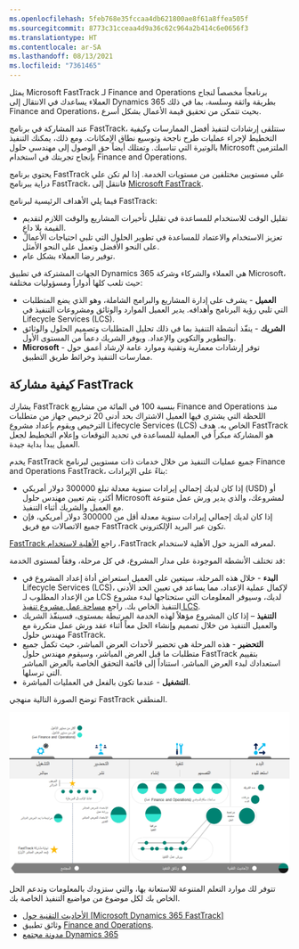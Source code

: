 ```yaml
---
ms.openlocfilehash: 5feb768e35fccaa4db621800ae8f61a8ffea505f
ms.sourcegitcommit: 8773c31cceaa4d9a36c62c964a2b414c6e0656f3
ms.translationtype: HT
ms.contentlocale: ar-SA
ms.lasthandoff: 08/13/2021
ms.locfileid: "7361465"
---
```

يمثل Microsoft FastTrack لـ Finance and Operations برنامجاً مخصصاً لنجاح العملاء يساعدك في الانتقال إلى Dynamics 365 بطريقة واثقة وسلسة، بما في ذلك Finance and Operations، بحيث تتمكن من تحقيق قيمة الأعمال بشكل أسرع.

عند المشاركة في برنامج FastTrack، ستتلقى إرشادات لتنفيذ أفضل الممارسات وكيفية التخطيط لإجراء عمليات طرح ناجحة وتوسيع نطاق الإمكانات. ومع ذلك، يمكنك التنفيذ بالوتيرة التي تناسبك. وتمتلك أيضاً حق الوصول إلى مهندسي حلول Microsoft الملتزمين بإنجاح تجربتك في استخدام Finance and Operations.

يحتوي برنامج FastTrack علي مستويين مختلفين من مستويات الخدمة. إذا لم تكن علي دراية ببرنامج FastTrack، فانتقل إلى [Microsoft FastTrack](/dynamics365/fin-ops-core/fin-ops/get-started/fasttrack-dynamics-365-overview/?azure-portal=true).

فيما يلي الأهداف الرئيسية لبرنامج FastTrack:

- تقليل الوقت للاستخدام للمساعدة في تقليل تأخيرات المشاريع والوقت اللازم لتقديم القيمة بلا داعٍ.
- تعزيز الاستخدام والاعتماد للمساعدة في تطوير الحلول التي تلبي احتياجات الأعمال على النحو الأفضل وتعمل على النحو الأمثل.
- توفير رضا العملاء بشكل عام.

الجهات المشتركة في تطبيق Dynamics 365 هي العملاء والشركاء وشركة Microsoft، حيث تلعب كلها أدواراً ومسؤوليات مختلفة:

- **العميل** - يشرف على إدارة المشاريع والبرامج الشاملة، وهو الذي يضع المتطلبات التي تلبي رؤية البرنامج وأهدافه. يدير العميل الموارد والوثائق ومشروعات التنفيذ في Lifecycle Services‏ (LCS).
- **الشريك** - ينفّذ أنشطة التنفيذ بما في ذلك تحليل المتطلبات وتصميم الحلول والوثائق والتطوير والتكوين والإعداد. ويوفر الشريك دعماً من المستوى الأول.
- **Microsoft** - توفر إرشادات معمارية وتقنية وموارد عامة لإرشاد أعمق حول ممارسات التنفيذ وخرائط طريق التطبيق.

## <a name="how-fasttrack-engages"></a>كيفية مشاركة FastTrack

يشارك FastTrack بنسبة 100 في المائة من مشاريع Finance and Operations منذ اللحظة التي يشتري فيها العميل الاشتراك بحد أدنى 20 ترخيص جهاز من متطلبات الترخيص ويقوم بإعداد مشروع Lifecycle Services‏ (LCS) الخاص به. هدف FastTrack هو المشاركة مبكراً في العملية للمساعدة في تحديد التوقعات وإعلام التخطيط لجعل العميل يبدأ بداية جيدة.

يخدم FastTrack جميع عمليات التنفيذ من خلال خدمات ذات مستويين لبرنامج Finance and Operations FastTrack، بناءً على الإيرادات:

- إذا كان لديك إجمالي إيرادات سنوية معدلة تبلغ 300000 دولار أمريكي (USD) أو أكثر، يتم تعيين مهندس حلول Microsoft لمشروعك، والذي يدير ورش عمل متنوعة مع العميل والشريك أثناء التنفيذ.
- إذا كان لديك إجمالي إيرادات سنوية معدلة أقل من 300000 دولار أمريكي، فإن جميع الاتصالات مع فريق FastTrack تكون عبر البريد الإلكتروني.

لمعرفه المزيد حول ‏‫الأهلية لاستخدام FastTrack‬، راجع [‏‫الأهلية لاستخدام FastTrack‬](/dynamics365/fin-ops-core/fin-ops/get-started/fasttrack-dynamics-365-overview?azure-portal=true#eligibility-for-fasttrack).

قد تختلف الأنشطة الموجودة على مدار المشروع، في كل مرحلة، وفقاً لمستوى الخدمة:

- **البدء** - خلال هذه المرحلة، سيتعين على العميل استعراض أداة إعداد المشروع في Lifecycle Services‏ (LCS)، لإكمال عملية الإعداد، مما يساعد في تعيين الحد الأدنى من الإعداد المطلوب لـ LCS لديك، وسيوفر المعلومات التي ستحتاجها لبدء مشروع التنفيذ الخاص بك. راجع [مساحة عمل مشروع تنفيذ LCS](/dynamics365/fin-ops-core/fin-ops/imp-lifecycle/onboard?azure-portal=true#lcs-implementation-project-workspace).
- **التنفيذ** – إذا كان المشروع مؤهلاً لهذه الخدمة المرتبطة بمستوى، فسينفّذ الشريك والعميل التنفيذ من خلال تصميم وإنشاء الحل معاً أثناء عقد ورش عمل متكررة مع مهندس حلول FastTrack.
- **التحضير** - هذه المرحلة هي تحضير لأحداث العرض المباشر، حيث تكمل جميع متطلبات ما قبل العرض المباشر، وسيقوم مهندس حلول FastTrack بتقييم استعدادك لبدء العرض المباشر، استناداً إلى قائمة التحقق الخاصة بالعرض المباشر التي ترسلها.
- **التشغيل** - عندما تكون بالفعل في العمليات المباشرة.

توضح الصورة التالية منهجي FastTrack المنطقي.

 ![رسم تخطيطي لمنهج fast track المنطقي](../media/logical-approach.jpg)

تتوفر لك موارد التعلم المتنوعة للاستعانة بها، والتي ستزودك بالمعلومات وتدعم الحل الخاص بك لكل موضوع من مواضيع التنفيذ الخاصة بك.

- [الأحاديث التقنية حول [Microsoft Dynamics 365 FastTrack]](https://community.dynamics.com/365/b/techtalks?tagsToFilter=Finance%20and%20Operations/?azure-portal=true)
- وثائق تطبيق [Finance and Operations](/dynamics365/fin-ops-core/fin-ops/?azure-portal=true).
- [مدونة مجتمع Dynamics 365](https://community.dynamics.com/365/financeandoperations/f/dynamics-365-for-finance-and-operations-forum/?azure-portal=true)
